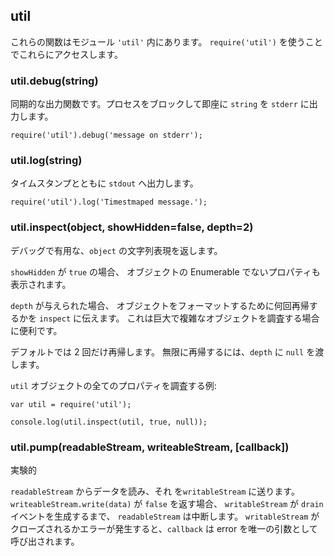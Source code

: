 ## util

<!--
These functions are in the module `'util'`. Use `require('util')` to access
them.
-->
これらの関数はモジュール `'util'` 内にあります。
`require('util')` を使うことでこれらにアクセスします。


### util.debug(string)

<!--
A synchronous output function. Will block the process and
output `string` immediately to `stderr`.
-->
同期的な出力関数です。プロセスをブロックして即座に `string` を `stderr` に出力します。

    require('util').debug('message on stderr');


### util.log(string)

<!--
Output with timestamp on `stdout`.
-->
タイムスタンプとともに `stdout` へ出力します。

    require('util').log('Timestmaped message.');


### util.inspect(object, showHidden=false, depth=2)

<!--
Return a string representation of `object`, which is useful for debugging.
-->
デバッグで有用な、`object` の文字列表現を返します。

<!--
If `showHidden` is `true`, then the object's non-enumerable properties will be
shown too.
-->
`showHidden` が `true` の場合、
オブジェクトの Enumerable でないプロパティも表示されます。

<!--
If `depth` is provided, it tells `inspect` how many times to recurse while
formatting the object. This is useful for inspecting large complicated objects.
-->
`depth` が与えられた場合、
オブジェクトをフォーマットするために何回再帰するかを `inspect` に伝えます。
これは巨大で複雑なオブジェクトを調査する場合に便利です。

<!--
The default is to only recurse twice.  To make it recurse indefinitely, pass
in `null` for `depth`.
-->
デフォルトでは 2 回だけ再帰します。
無限に再帰するには、`depth` に `null` を渡します。


<!--
Example of inspecting all properties of the `util` object:
-->
`util` オブジェクトの全てのプロパティを調査する例:

    var util = require('util');

    console.log(util.inspect(util, true, null));


### util.pump(readableStream, writeableStream, [callback])

<!--
Experimental
-->
実験的

<!--
Read the data from `readableStream` and send it to the `writableStream`.
When `writeableStream.write(data)` returns `false` `readableStream` will be
paused until the `drain` event occurs on the `writableStream`. `callback` gets
an error as its only argument and is called when `writableStream` is closed or
when an error occurs.
-->
`readableStream` からデータを読み、それ を`writableStream` に送ります。
`writeableStream.write(data)` が `false` を返す場合、
`writableStream` が `drain` イベントを生成するまで、
`readableStream` は中断します。
`writableStream` がクローズされるかエラーが発生すると、`callback` は error を唯一の引数として呼び出されます。
